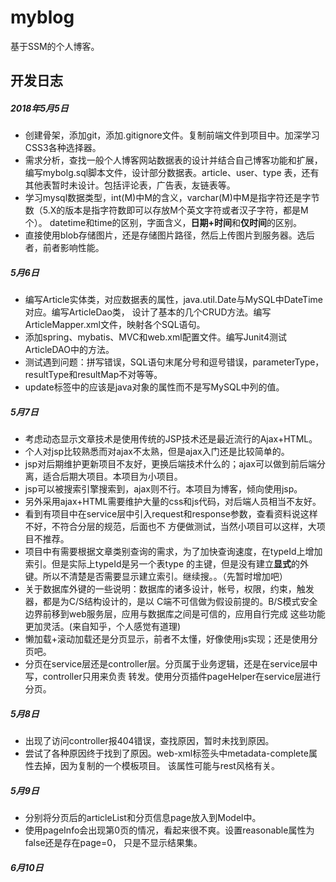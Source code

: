 # myblog
基于SSM的个人博客。

## 开发日志
##### 2018年5月5日
- 创建骨架，添加git，添加.gitignore文件。复制前端文件到项目中。加深学习CSS3各种选择器。
- 需求分析，查找一般个人博客网站数据表的设计并结合自己博客功能和扩展，编写mybolg.sql脚本文件，设计部分数据表。article、user、type
表，还有其他表暂时未设计。包括评论表，广告表，友链表等。
- 学习mysql数据类型，int(M)中M的含义，varchar(M)中M是指字符还是字节数（5.X的版本是指字符数即可以存放M个英文字符或者汉子字符，都是M个）。
datetime和time的区别，字面含义，**日期+时间**和**仅时间**的区别。
- 直接使用blob存储图片，还是存储图片路径，然后上传图片到服务器。选后者，前者影响性能。
##### 5月6日
- 编写Article实体类，对应数据表的属性，java.util.Date与MySQL中DateTime对应。编写ArticleDao类，
设计了基本的几个CRUD方法。编写ArticleMapper.xml文件，映射各个SQL语句。
- 添加spring、mybatis、MVC和web.xml配置文件。编写Junit4测试ArticleDAO中的方法。
- 测试遇到问题：拼写错误，SQL语句末尾分号和逗号错误，parameterType，resultType和resultMap不对等等。
- update标签<if test="">中的应该是java对象的属性而不是写MySQL中列的值。

##### 5月7日
- 考虑动态显示文章技术是使用传统的JSP技术还是最近流行的Ajax+HTML。
- 个人对jsp比较熟悉而对ajax不太熟，但是ajax入门还是比较简单的。
- jsp对后期维护更新项目不友好，更换后端技术什么的；ajax可以做到前后端分离，适合后期大项目。本项目为小项目。
- jsp可以被搜索引擎搜索到，ajax则不行。本项目为博客，倾向使用jsp。
- 另外采用ajax+HTML需要维护大量的css和js代码，对后端人员相当不友好。
- 看到有项目中在service层中引入request和response参数，查看资料说这样不好，不符合分层的规范，后面也不
方便做测试，当然小项目可以这样，大项目不推荐。
- 项目中有需要根据文章类别查询的需求，为了加快查询速度，在typeId上增加索引。但是实际上typeId是另一个表type
的主键，但是没有建立**显式**的外键。所以不清楚是否需要显示建立索引。继续搜。。（先暂时增加吧）
- 关于数据库外键的一些说明：数据库的诸多设计，帐号，权限，约束，触发器，都是为C/S结构设计的，是以
C端不可信做为假设前提的。B/S模式安全边界前移到web服务层，应用与数据库之间是可信的，应用自行完成
这些功能更加灵活。(来自知乎，个人感觉有道理)
- 懒加载+滚动加载还是分页显示，前者不太懂，好像使用js实现；还是使用分页吧。
- 分页在service层还是controller层。分页属于业务逻辑，还是在service层中写，controller只用来负责
转发。使用分页插件pageHelper在service层进行分页。

##### 5月8日
- 出现了访问controller报404错误，查找原因，暂时未找到原因。
- 尝试了各种原因终于找到了原因。web-xml<web-app>标签头中metadata-complete属性去掉，因为复制的一个模板项目。
该属性可能与rest风格有关。

##### 5月9日
- 分别将分页后的articleList和分页信息page放入到Model中。
- 使用pageInfo会出现第0页的情况，看起来很不爽。设置reasonable属性为false还是存在page=0，
只是不显示结果集。

##### 6月10日
